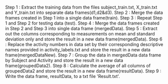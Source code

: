 Step 1 : Extract the training data from the files subject_train.txt, X_train.txt and Y_train.txt into separate data frames(d1,d2&d3).
Step 2 : Merge the data frames created in Step 1 into a single data frame(train).
Step 3 : Repeat Step 1 and Step 2 for testing data (test).
Step 4 : Merge the data frames created in Step 2 and Step 3 into single data frame (mergedData).
Step 5 : Extract out the columns corresponding to measurements on mean and standard deviation only and store the result in a new data frame(mergedData).
Step 6 : Replace the activity numbers in data set by their corresponding descriptive names provided in activity_labels.txt and store the result in a new data frame(mergedDataNew).
Step 7 : Group the data in mergedData data frame by Subject and Activity and store the result in a new data frame(groupedData2).
Step 8 : Calculate the average of all columns of groupedData2 and store the result in a new data frame(resultData).
Step 9 : Write the data frame, resultData, to a txt file 'Result.txt'.

